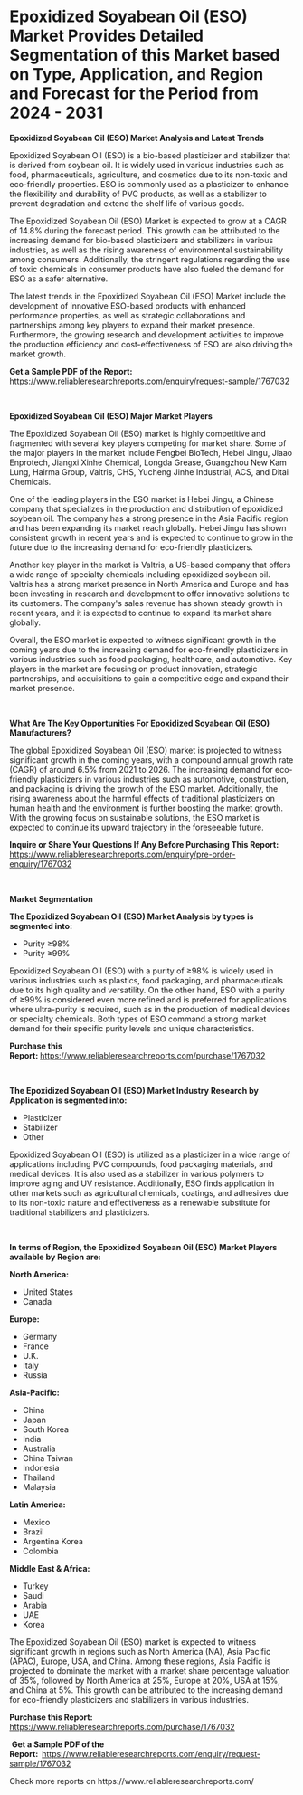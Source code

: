 <p><h1>Epoxidized Soyabean Oil (ESO) Market Provides Detailed Segmentation of this Market based on Type, Application, and Region and Forecast for the Period from 2024 - 2031</h1></p><p><strong>Epoxidized Soyabean Oil (ESO) Market Analysis and Latest Trends</strong></p>
<p><p>Epoxidized Soyabean Oil (ESO) is a bio-based plasticizer and stabilizer that is derived from soybean oil. It is widely used in various industries such as food, pharmaceuticals, agriculture, and cosmetics due to its non-toxic and eco-friendly properties. ESO is commonly used as a plasticizer to enhance the flexibility and durability of PVC products, as well as a stabilizer to prevent degradation and extend the shelf life of various goods.</p><p>The Epoxidized Soyabean Oil (ESO) Market is expected to grow at a CAGR of 14.8% during the forecast period. This growth can be attributed to the increasing demand for bio-based plasticizers and stabilizers in various industries, as well as the rising awareness of environmental sustainability among consumers. Additionally, the stringent regulations regarding the use of toxic chemicals in consumer products have also fueled the demand for ESO as a safer alternative.</p><p>The latest trends in the Epoxidized Soyabean Oil (ESO) Market include the development of innovative ESO-based products with enhanced performance properties, as well as strategic collaborations and partnerships among key players to expand their market presence. Furthermore, the growing research and development activities to improve the production efficiency and cost-effectiveness of ESO are also driving the market growth.</p></p>
<p><strong>Get a Sample PDF of the Report:&nbsp;</strong> <a href="https://www.reliableresearchreports.com/enquiry/request-sample/1767032">https://www.reliableresearchreports.com/enquiry/request-sample/1767032</a></p>
<p>&nbsp;</p>
<p><strong>Epoxidized Soyabean Oil (ESO) Major Market Players</strong></p>
<p><p>The Epoxidized Soyabean Oil (ESO) market is highly competitive and fragmented with several key players competing for market share. Some of the major players in the market include Fengbei BioTech, Hebei Jingu, Jiaao Enprotech, Jiangxi Xinhe Chemical, Longda Grease, Guangzhou New Kam Lung, Hairma Group, Valtris, CHS, Yucheng Jinhe Industrial, ACS, and Ditai Chemicals.</p><p>One of the leading players in the ESO market is Hebei Jingu, a Chinese company that specializes in the production and distribution of epoxidized soybean oil. The company has a strong presence in the Asia Pacific region and has been expanding its market reach globally. Hebei Jingu has shown consistent growth in recent years and is expected to continue to grow in the future due to the increasing demand for eco-friendly plasticizers.</p><p>Another key player in the market is Valtris, a US-based company that offers a wide range of specialty chemicals including epoxidized soybean oil. Valtris has a strong market presence in North America and Europe and has been investing in research and development to offer innovative solutions to its customers. The company's sales revenue has shown steady growth in recent years, and it is expected to continue to expand its market share globally.</p><p>Overall, the ESO market is expected to witness significant growth in the coming years due to the increasing demand for eco-friendly plasticizers in various industries such as food packaging, healthcare, and automotive. Key players in the market are focusing on product innovation, strategic partnerships, and acquisitions to gain a competitive edge and expand their market presence.</p></p>
<p>&nbsp;</p>
<p><strong>What Are The Key Opportunities For Epoxidized Soyabean Oil (ESO) Manufacturers?</strong></p>
<p><p>The global Epoxidized Soyabean Oil (ESO) market is projected to witness significant growth in the coming years, with a compound annual growth rate (CAGR) of around 6.5% from 2021 to 2026. The increasing demand for eco-friendly plasticizers in various industries such as automotive, construction, and packaging is driving the growth of the ESO market. Additionally, the rising awareness about the harmful effects of traditional plasticizers on human health and the environment is further boosting the market growth. With the growing focus on sustainable solutions, the ESO market is expected to continue its upward trajectory in the foreseeable future.</p></p>
<p><strong>Inquire or Share Your Questions If Any Before Purchasing This Report:</strong> <a href="https://www.reliableresearchreports.com/enquiry/pre-order-enquiry/1767032">https://www.reliableresearchreports.com/enquiry/pre-order-enquiry/1767032</a></p>
<p>&nbsp;</p>
<p><strong>Market Segmentation</strong></p>
<p><strong>The Epoxidized Soyabean Oil (ESO) Market Analysis by types is segmented into:</strong></p>
<p><ul><li>Purity ≥98%</li><li>Purity ≥99%</li></ul></p>
<p><p>Epoxidized Soyabean Oil (ESO) with a purity of ≥98% is widely used in various industries such as plastics, food packaging, and pharmaceuticals due to its high quality and versatility. On the other hand, ESO with a purity of ≥99% is considered even more refined and is preferred for applications where ultra-purity is required, such as in the production of medical devices or specialty chemicals. Both types of ESO command a strong market demand for their specific purity levels and unique characteristics.</p></p>
<p><strong>Purchase this Report:&nbsp;</strong><a href="https://www.reliableresearchreports.com/purchase/1767032">https://www.reliableresearchreports.com/purchase/1767032</a></p>
<p>&nbsp;</p>
<p><strong>The Epoxidized Soyabean Oil (ESO) Market Industry Research by Application is segmented into:</strong></p>
<p><ul><li>Plasticizer</li><li>Stabilizer</li><li>Other</li></ul></p>
<p><p>Epoxidized Soyabean Oil (ESO) is utilized as a plasticizer in a wide range of applications including PVC compounds, food packaging materials, and medical devices. It is also used as a stabilizer in various polymers to improve aging and UV resistance. Additionally, ESO finds application in other markets such as agricultural chemicals, coatings, and adhesives due to its non-toxic nature and effectiveness as a renewable substitute for traditional stabilizers and plasticizers.</p></p>
<p>&nbsp;</p>
<p><strong>In terms of Region, the Epoxidized Soyabean Oil (ESO) Market Players available by Region are:</strong></p>
<p>
    <p> <strong> North America: </strong>
        <ul>
            <li>United States</li>
            <li>Canada</li>
        </ul>
        </p> 
    <p> <strong> Europe: </strong>
        <ul>
            <li>Germany</li>
            <li>France</li>
            <li>U.K.</li>
            <li>Italy</li>
            <li>Russia</li>
        </ul>
        </p> 
    <p> <strong> Asia-Pacific: </strong>
        <ul>
            <li>China</li>
            <li>Japan</li>
            <li>South Korea</li>
            <li>India</li>
            <li>Australia</li>
            <li>China Taiwan</li>
            <li>Indonesia</li>
            <li>Thailand</li>
            <li>Malaysia</li>
        </ul>
        </p> 
    <p> <strong> Latin America: </strong>
        <ul>
            <li>Mexico</li>
            <li>Brazil</li>
            <li>Argentina Korea</li>
            <li>Colombia</li>
        </ul>
        </p> 
    <p> <strong> Middle East & Africa: </strong>
        <ul>
            <li>Turkey</li>
            <li>Saudi</li>
            <li>Arabia</li>
            <li>UAE</li>
            <li>Korea</li>
        </ul>
    </p>
    </p>
<p><p>The Epoxidized Soyabean Oil (ESO) market is expected to witness significant growth in regions such as North America (NA), Asia Pacific (APAC), Europe, USA, and China. Among these regions, Asia Pacific is projected to dominate the market with a market share percentage valuation of 35%, followed by North America at 25%, Europe at 20%, USA at 15%, and China at 5%. This growth can be attributed to the increasing demand for eco-friendly plasticizers and stabilizers in various industries.</p></p>
<p><strong>Purchase this Report: </strong><a href="https://www.reliableresearchreports.com/purchase/1767032">https://www.reliableresearchreports.com/purchase/1767032</a></p>
<p>&nbsp;<strong>Get a Sample PDF of the Report:&nbsp;&nbsp;</strong><a href="https://www.reliableresearchreports.com/enquiry/request-sample/1767032">https://www.reliableresearchreports.com/enquiry/request-sample/1767032</a></p>
<p><strong></strong></p>
<p>Check more reports on https://www.reliableresearchreports.com/</p>